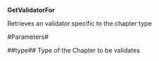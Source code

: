 **GetValidatorFor**

Retrieves an validator specific to the chapter type

#Parameters#


##type##
Type of the Chapter to be validates
